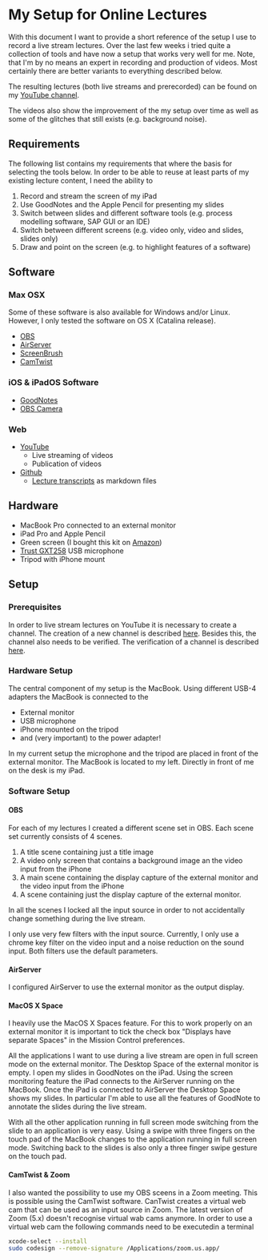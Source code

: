 # My Setup for Online Lectures

With this document I want to provide a short reference of the setup I use to record a live stream lectures.
Over the last few weeks i tried quite a collection of tools and have now a setup that works very well for me.
Note, that I'm by no means an expert in recording and production of videos. Most certainly there are better
variants to everything described below.

The resulting lectures (both live streams and prerecorded) can be found on my
[YouTube channel](http://www.youtube.com/c/christiandrumm).

The videos also show the improvement of the my setup over time
as well as some of the glitches that still exists (e.g. background noise).

## Requirements

The following list contains my requirements that where the basis for selecting the tools below. In order to be able
to reuse at least parts of my existing lecture content, I need the ability to

1. Record and stream the screen of my iPad
1. Use GoodNotes and the Apple Pencil for presenting my slides
1. Switch between slides and different software tools (e.g. process modelling software, SAP GUI or an IDE)
1. Switch between different screens (e.g. video only, video and slides, slides only)
1. Draw and point on the screen (e.g. to highlight features of a software)

## Software

### Max OSX

Some of these software is also available for Windows and/or Linux. However, I only tested the software on OS X (Catalina release). 

* [OBS](https://obsproject.com/)
* [AirServer](https://www.airserver.com/)
* [ScreenBrush](https://imagestudiopro.com/screenbrush/)
* [CamTwist](http://camtwiststudio.com/)

### iOS & iPadOS Software

* [GoodNotes](https://www.goodnotes.com/)
* [OBS Camera](https://obs.camera/)

### Web

* [YouTube](https://www.youtube.com)
  * Live streaming of videos
  * Publication of videos
* [Github](https://www.github.com)
  * [Lecture transcripts](https://github.com/ceedee666/transcript_information_systems_ss20/) as markdown files

## Hardware

* MacBook Pro connected to an external monitor
* iPad Pro and Apple Pencil
* Green screen (I bought this kit on [Amazon](https://www.amazon.de/-/en/gp/product/B01MTB3T7Y))
* [Trust GXT258](https://www.trust.com/en/product/23465-gxt-258-fyru-usb-4-in-1-streaming-microphone) USB microphone
* Tripod with iPhone mount

## Setup

### Prerequisites

In order to live stream lectures on YouTube it is necessary to create a channel. The creation of a new
channel is described [here](https://support.google.com/youtube/answer/1646861). Besides this, the channel also
needs to be verified. The verification of a channel is described [here](https://support.google.com/youtube/answer/171664).

### Hardware Setup

The central component of my setup is the MacBook. Using different USB-4 adapters the MacBook is connected to the

* External monitor
* USB microphone
* iPhone mounted on the tripod
* and (very important) to the power adapter!

In my current setup the microphone and the tripod are placed in front of the external monitor. The MacBook is located to
my left. Directly in front of me on the desk is my iPad.

### Software Setup

#### OBS

For each of my lectures I created a different scene set in OBS. Each scene set currently consists of 4 scenes.

1. A title scene containing just a title image
1. A video only screen that contains a background image an the video input from the iPhone  
1. A main scene containing the display capture of the external monitor and the video input from the iPhone
1. A scene containing just the display capture of the external monitor.

In all the scenes I locked all the input source in order to not accidentally change something during the live
stream.

I only use very few filters with the input source. Currently, I only use a chrome key filter on the video input and a noise
reduction on the sound input. Both filters use the default parameters.

#### AirServer

I configured AirServer to use the external monitor as the output display. 

#### MacOS X Space

I heavily use the MacOS X Spaces feature. For this to work properly on an external monitor it is important to tick the
check box "Displays have separate Spaces" in the Mission Control preferences.

All the applications I want to use during a live stream are open in full screen mode
on the external monitor. The Desktop Space of the external monitor is empty. I open my slides in GoodNotes on the iPad.
Using the screen monitoring feature the iPad connects to the AirServer running on the MacBook. Once the iPad is
connected to AirServer the Desktop Space shows my slides. In particular I'm able to use all the features
of GoodNote to annotate the slides during the live stream.

With all the other application running in full screen mode switching from the slide to an application is very easy.
Using a swipe with three fingers on the touch pad of the MacBook changes to the application running in full screen mode.
Switching back to the slides is also only a three finger swipe gesture on the touch pad.

#### CamTwist & Zoom

I also wanted the possibility to use my OBS sceens in a Zoom meeting. This is possible using the CamTwist software.
CanTwist creates a virtual web cam that can be used as an input source in Zoom. The latest version of Zoom (5.x)
doesn't recognise virtual wab cams anymore. In order to use a virtual web cam the following commands 
need to be executedin a terminal

```bash
xcode-select --install
sudo codesign --remove-signature /Applications/zoom.us.app/
```
